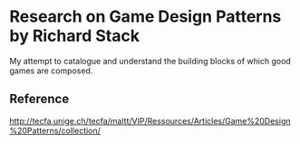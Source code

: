 # Research on Game Design Patterns by Richard Stack
My attempt to catalogue and understand the building blocks of which good games are composed.

## Reference
http://tecfa.unige.ch/tecfa/maltt/VIP/Ressources/Articles/Game%20Design%20Patterns/collection/
